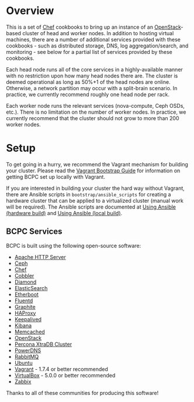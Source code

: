 Overview
========
This is a set of [Chef](https://github.com/opscode/chef) cookbooks to bring up
an instance of an [OpenStack](http://www.openstack.org/)-based cluster of head
and worker nodes.  In addition to hosting virtual machines, there are a number
of additional services provided with these cookbooks - such as distributed
storage, DNS, log aggregation/search, and monitoring - see below for a partial
list of services provided by these cookbooks.

Each head node runs all of the core services in a highly-available manner with
no restriction upon how many head nodes there are.  The cluster is deemed
operational as long as 50%+1 of the head nodes are online.  Otherwise, a
network partition may occur with a split-brain scenario.  In practice,
we currently recommend roughly one head node per rack.

Each worker node runs the relevant services (nova-compute, Ceph OSDs, etc.).
There is no limitation on the number of worker nodes.  In practice, we
currently recommend that the cluster should not grow to more than 200 worker
nodes.

Setup
=====
To get going in a hurry, we recommend the Vagrant mechanism for building your cluster. Please read the [Vagrant Bootstrap Guide](https://github.com/bloomberg/chef-bcpc/blob/master/docs/vagrant_build_guide.md) for information on getting BCPC set up locally with Vagrant.

If you are interested in building your cluster the hard way without Vagrant, there are Ansible scripts in `bootstrap/ansible_scripts` for creating a hardware cluster that can be applied to a virtualized cluster (manual work will be required). The Ansible scripts are documented at [Using Ansible (hardware build)](https://github.com/bloomberg/chef-bcpc/blob/master/docs/ansible_hardware_build_guide.md) and [Using Ansible (local build)](https://github.com/bloomberg/chef-bcpc/blob/master/docs/ansible_local_build_guide.md).

BCPC Services
-------------
BCPC is built using the following open-source software:

 - [Apache HTTP Server](http://httpd.apache.org/)
 - [Ceph](http://ceph.com/)
 - [Chef](http://www.opscode.com/chef/)
 - [Cobbler](http://www.cobblerd.org/)
 - [Diamond](https://github.com/BrightcoveOS/Diamond)
 - [ElasticSearch](http://www.elasticsearch.org/)
 - [Etherboot](http://etherboot.org/)
 - [Fluentd](http://fluentd.org/)
 - [Graphite](http://graphite.readthedocs.org/en/latest/)
 - [HAProxy](http://haproxy.1wt.eu/)
 - [Keepalived](http://www.keepalived.org/)
 - [Kibana](http://kibana.org/)
 - [Memcached](http://memcached.org)
 - [OpenStack](http://www.openstack.org/)
 - [Percona XtraDB Cluster](http://www.percona.com/software/percona-xtradb-cluster)
 - [PowerDNS](https://www.powerdns.com/)
 - [RabbitMQ](http://www.rabbitmq.com/)
 - [Ubuntu](http://www.ubuntu.com/)
 - [Vagrant](http://www.vagrantup.com/) - 1.7.4 or better recommended
 - [VirtualBox](https://www.virtualbox.org/) - 5.0.0 or better recommended
 - [Zabbix](http://www.zabbix.com/)

Thanks to all of these communities for producing this software!

